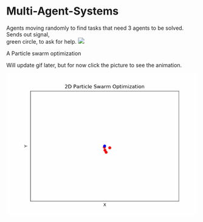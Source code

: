 # Multi-Agent-Systems

Agents moving randomly to find tasks that need 3 agents to be solved. Sends out signal,  
green circle, to ask for help.
![](agent_c.gif)

  
  
A Particle swarm optimization

Will update gif later, but for now click the picture to see the animation.
  
![](2d_opt.gif)

